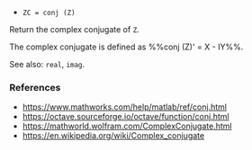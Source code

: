 * `ZC = conj (Z)`

Return the complex conjugate of `Z`.

The complex conjugate is defined as %%conj (Z)' = X - IY%%.

See also: `real`, `imag`.

### References

* https://www.mathworks.com/help/matlab/ref/conj.html
* https://octave.sourceforge.io/octave/function/conj.html
* https://mathworld.wolfram.com/ComplexConjugate.html
* https://en.wikipedia.org/wiki/Complex_conjugate
